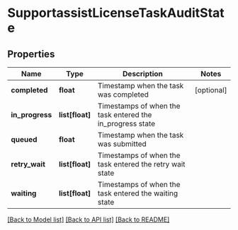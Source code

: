 # SupportassistLicenseTaskAuditState

## Properties
Name | Type | Description | Notes
------------ | ------------- | ------------- | -------------
**completed** | **float** | Timestamp when the task was completed | [optional] 
**in_progress** | **list[float]** | Timestamps of when the task entered the in_progress state | 
**queued** | **float** | Timestamp when the task was submitted | 
**retry_wait** | **list[float]** | Timestamps of when the task entered the retry wait state | 
**waiting** | **list[float]** | Timestamps of when the task entered the waiting state | 

[[Back to Model list]](../README.md#documentation-for-models) [[Back to API list]](../README.md#documentation-for-api-endpoints) [[Back to README]](../README.md)


